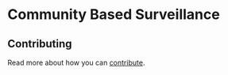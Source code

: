 # Community Based Surveillance

## Contributing

Read more about how you can [contribute](./Documentation/Contribution/contributing.md).
